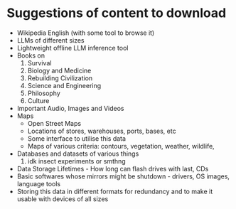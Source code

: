 # Suggestions of content to download

- Wikipedia English (with some tool to browse it)
- LLMs of different sizes 
- Lightweight offline LLM inference tool
- Books on
  1. Survival
  2. Biology and Medicine
  3. Rebuilding Civilization
  4. Science and Engineering
  5. Philosophy
  6. Culture
- Important Audio, Images and Videos
- Maps
  - Open Street Maps 
  - Locations of stores, warehouses, ports, bases, etc
  - Some interface to utilise this data
  - Maps of various criteria: contours, vegetation, weather, wildlife, 
- Databases and datasets of various things
  1. idk insect experiments or smthng
- Data Storage Lifetimes - How long can flash drives with last, CDs
- Basic softwares whose mirrors might be shutdown - drivers, OS images, language tools
- Storing this data in different formats for redundancy and to make it usable with devices of all sizes
